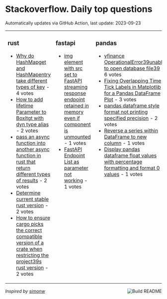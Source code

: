 # Stackoverflow. Daily top questions 

Automatically updates via GitHub Action, last update: <!-- date starts -->2023-09-23<!-- date ends -->


<table><tr><td valign="top" width="33%">

### rust
<!-- rust starts -->
* [Why do HashMapget and HashMapentry take different types of key](https://stackoverflow.com/questions/77160482/why-do-hashmapget-and-hashmapentry-take-different-types-of-key) - 4 votes
* [How to add lifetime Parameter to Boxltgt with dyn type alias](https://stackoverflow.com/questions/77156528/how-to-add-lifetime-parameter-to-box-with-dyn-type-alias) - 2 votes
* [pass an async function into another async function in rust that return different types of results](https://stackoverflow.com/questions/77159353/pass-an-async-function-into-another-async-function-in-rust-that-return-different) - 2 votes
* [Determine current stable rust version](https://stackoverflow.com/questions/77156044/determine-current-stable-rust-version) - 2 votes
* [How to ensure cargo picks the correct compatible version of a crate when restricting the project39s rust version](https://stackoverflow.com/questions/77154764/how-to-ensure-cargo-picks-the-correct-compatible-version-of-a-crate-when-restric) - 2 votes
<!-- rust ends -->
</td><td valign="top" width="34%">


### fastapi
<!-- fastapi starts -->
* [img element with src set to FastAPI streaming response endpoint retained in memory even if component is unmounted](https://stackoverflow.com/questions/77163363/img-element-with-src-set-to-fastapi-streaming-response-endpoint-retained-in-memo) - 1 votes
* [FastAPI Endpoint List as parameter not working](https://stackoverflow.com/questions/77157642/fastapi-endpoint-list-as-parameter-not-working) - 1 votes
<!-- fastapi ends -->
</td><td valign="top" width="34%">


### pandas
<!-- pandas starts -->
* [yfinance OperationalError39unable to open database file39](https://stackoverflow.com/questions/77158672/yfinance-operationalerrorunable-to-open-database-file) - 6 votes
* [Fixing Overlapping Time Tick Labels in Matplotlib for a Pandas DataFrame Plot](https://stackoverflow.com/questions/77154762/fixing-overlapping-time-tick-labels-in-matplotlib-for-a-pandas-dataframe-plot) - 3 votes
* [pandas dataframe style format not printing specified precision](https://stackoverflow.com/questions/77162718/pandas-dataframe-style-format-not-printing-specified-precision) - 2 votes
* [Reverse a series within DataFrame to new column](https://stackoverflow.com/questions/77164571/reverse-a-series-within-dataframe-to-new-column) - 1 votes
* [Display pandas dataframe float values with percentage formatting and format 0 values](https://stackoverflow.com/questions/77161840/display-pandas-dataframe-float-values-with-percentage-formatting-and-format-0-va) - 1 votes
<!-- pandas ends -->
</td></tr></table>

<a href="https://github.com/hp0404/hp0404/actions"><img src="https://github.com/hp0404/hp0404/workflows/Build%20README/badge.svg" align="right" alt="Build README"></a> <p>*Inspired by  [simonw](https://github.com/simonw/simonw)*</p>
